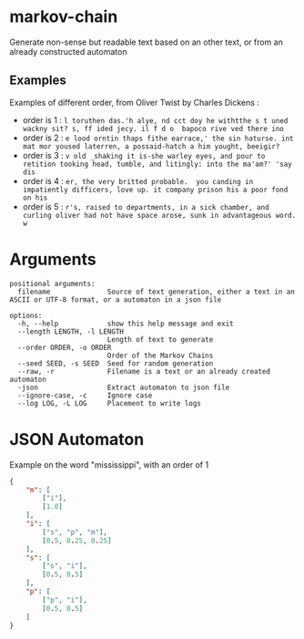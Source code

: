 # markov-chain

Generate non-sense but readable text based on an other text, or from an already constructed automaton

## Examples
Examples of different order, from Oliver Twist by Charles Dickens :

- order is 1 : `l toruthen das.'h alye, nd cct doy he withtthe s t uned wackny sit? s, ff ided jecy. il f d o  bapoco rive ved there ino`
- order is 2 : `e lood orntin thaps fithe earrace,' the sin haturse. int mat mor yoused laterren, a possaid-hatch a him yought, beeigir?`
- order is 3 : `v old _shaking it is-she warley eyes, and pour to retition tooking head, tumble, and litingly: into the ma'am?' 'say dis`
- order is 4 : `er, the very britted probable.  you canding in impatiently difficers, love up. it company prison his a poor fond on his `
- order is 5 : `r's, raised to departments, in a sick chamber, and curling oliver had not have space arose, sunk in advantageous word. w`

# Arguments

```
positional arguments:
  filename              Source of text generation, either a text in an ASCII or UTF-8 format, or a automaton in a json file

options:
  -h, --help            show this help message and exit
  --length LENGTH, -l LENGTH
                        Length of text to generate
  --order ORDER, -o ORDER
                        Order of the Markov Chains
  --seed SEED, -s SEED  Seed for random generation
  --raw, -r             Filename is a text or an already created automaton
  -json                 Extract automaton to json file
  --ignore-case, -c     Ignore case
  --log LOG, -L LOG     Placement to write logs
```

# JSON Automaton

Example on the word "mississippi", with an order of 1

```json
{
    "m": [
        ["i"],
        [1.0]
    ],
    "i": [
        ["s", "p", "m"],
        [0.5, 0.25, 0.25]
    ],
    "s": [
        ["s", "i"],
        [0.5, 0.5]
    ],
    "p": [
        ["p", "i"],
        [0.5, 0.5]
    ]
}
```

